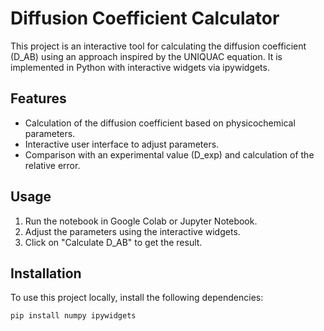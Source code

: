 # Diffusion Coefficient Calculator

This project is an interactive tool for calculating the diffusion coefficient (D_AB) using an approach inspired by the UNIQUAC equation. It is implemented in Python with interactive widgets via ipywidgets.

## Features
- Calculation of the diffusion coefficient based on physicochemical parameters.
- Interactive user interface to adjust parameters.
- Comparison with an experimental value (D_exp) and calculation of the relative error.

## Usage
1. Run the notebook in Google Colab or Jupyter Notebook.
2. Adjust the parameters using the interactive widgets.
3. Click on "Calculate D_AB" to get the result.

## Installation
To use this project locally, install the following dependencies:
```bash
pip install numpy ipywidgets

